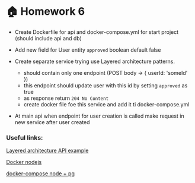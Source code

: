 # :house: Homework 6

- Create Dockerfile for api and docker-compose.yml for start project (should include api and db)

- Add new field for User entity `approved` boolean default false

- Create separate service trying use Layered architecture patterns.
   - should contain only one endpoint (POST body -> { userId: 'someId' })
   - this endpoint should update user with this id by setting `approved` as true 
   - as response return `204 No Content`
   - create docker file foe this service and add it ti docker-compose.yml
 
- At main api when endpoint for user creation is called make request in new service after user created


### Useful links:

[Layered architecture API example](https://www.wutsi.com/read/258/implementing-rest-api-with-the-layered-architecture-design-pattern)

[Docker nodejs](https://docs.docker.com/language/nodejs/build-images/)

[docker-compose node + pg](https://codingday.tech/build-node-js-postgresql-with-docker-compose/)
